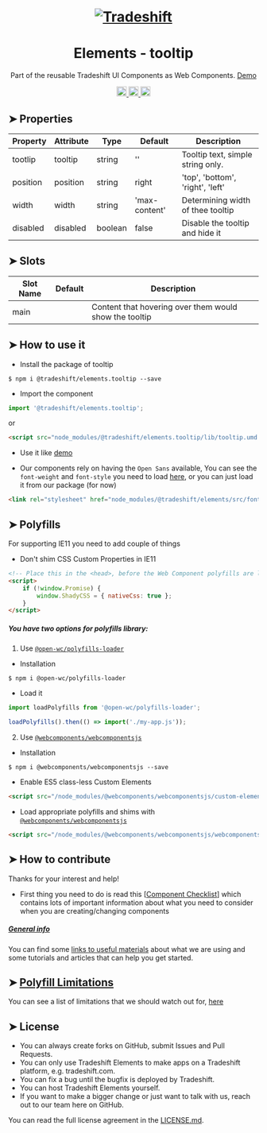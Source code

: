 <h1 align="center">
    <a href="https://tradeshift.com/">
      <img alt="Tradeshift" src="https://tradeshift.com/wp-content/themes/Tradeshift/img/brand/logo-black.png"/>
    </a>
</h1>

<h1 align="center">Elements - tooltip</h1>

<p align="center">
  Part of the reusable Tradeshift UI Components as Web Components.
    <a href="https://tradeshift.github.io/elements/?path=/story/ts-tooltip--default">
      Demo
    </a>
</p>

<p align="center">
    <a href="https://www.npmjs.com/package/@tradeshift/elements.tooltip">
      <img alt="NPM Version" src="https://badgen.net/npm/v/@tradeshift/elements.tooltip" height="20"/>
    </a>
    <a href="https://npmcharts.com/compare/@tradeshift/elements.tooltip?minimal=true">
		  <img alt="Downloads per month" src="https://badgen.net/npm/dm/@tradeshift/elements.tooltip" height="20"/>
		</a>
		<a href="https://www.npmjs.com/browse/depended/@tradeshift/elements.tooltip">
		  <img alt="Dependent packages" src="https://badgen.net/npm/dependents/@tradeshift/elements.tooltip" height="20"/>
		</a>
</p>

<style>
  table {
      width:100%;
  }
</style>

## ➤ Properties

| Property | Attribute | Type    | Default       | Description                       |
| -------- | --------- | ------- | ------------- | --------------------------------- |
| tootlip  | tooltip   | string  | ''            | Tooltip text, simple string only. |
| position | position  | string  | right         | 'top', 'bottom', 'right', 'left'  |
| width    | width     | string  | 'max-content' | Determining width of thee tooltip |
| disabled | disabled  | boolean | false         | Disable the tooltip and hide it   |

## ➤ Slots

| Slot Name | Default | Description                                            |
| --------- | ------- | ------------------------------------------------------ |
| main      |         | Content that hovering over them would show the tooltip |

## ➤ How to use it

- Install the package of tooltip

```shell
$ npm i @tradeshift/elements.tooltip --save
```

- Import the component

```js
import '@tradeshift/elements.tooltip';
```

or

```html
<script src="node_modules/@tradeshift/elements.tooltip/lib/tooltip.umd.js"></script>
```

- Use it like [demo]("https://tradeshift.github.io/elements/?path=/story/ts-tooltip--default")

- Our components rely on having the `Open Sans` available, You can see the `font-weight` and `font-style` you need to load [here](https://github.com/Tradeshift/elements/blob/master/packages/core/src/fonts.css), or you can just load it from our package (for now)

```html
<link rel="stylesheet" href="node_modules/@tradeshift/elements/src/fonts.css" />
```

## ➤ Polyfills

For supporting IE11 you need to add couple of things

- Don't shim CSS Custom Properties in IE11

```html
<!-- Place this in the <head>, before the Web Component polyfills are loaded -->
<script>
	if (!window.Promise) {
		window.ShadyCSS = { nativeCss: true };
	}
</script>
```

##### You have two options for polyfills library:

1. Use [`@open-wc/polyfills-loader`](https://github.com/open-wc/open-wc/tree/master/packages/polyfills-loader)

- Installation

```shell
$ npm i @open-wc/polyfills-loader
```

- Load it

```js
import loadPolyfills from '@open-wc/polyfills-loader';

loadPolyfills().then(() => import('./my-app.js'));
```

2. Use [`@webcomponents/webcomponentsjs`](https://github.com/webcomponents/polyfills/tree/master/packages/webcomponentsjs)

- Installation

```hell
$ npm i @webcomponents/webcomponentsjs --save
```

- Enable ES5 class-less Custom Elements

```html
<script src="/node_modules/@webcomponents/webcomponentsjs/custom-elements-es5-adapter.js"></script>
```

- Load appropriate polyfills and shims with [`@webcomponents/webcomponentsjs`](https://github.com/webcomponents/webcomponentsjs)

```html
<script src="/node_modules/@webcomponents/webcomponentsjs/webcomponents-loader.js" defer></script>
```

## ➤ How to contribute

Thanks for your interest and help!

- First thing you need to do is read this [[Component Checklist](https://github.com/Tradeshift/elements/wiki/Component-checklist)] which contains lots of important information about what you need to consider when you are creating/changing components

##### [General info](https://github.com/Tradeshift/elements/wiki/Useful-materials-starter)

You can find some [links to useful materials](https://github.com/Tradeshift/elements/wiki/Useful-materials-starter) about what we are using and some tutorials and articles that can help you get started.

## ➤ [Polyfill Limitations](https://github.com/Tradeshift/elements/wiki/Polyfill-Limitations)

You can see a list of limitations that we should watch out for, [here](https://github.com/Tradeshift/elements/wiki/Polyfill-Limitations)

## ➤ License

- You can always create forks on GitHub, submit Issues and Pull Requests.
- You can only use Tradeshift Elements to make apps on a Tradeshift platform, e.g. tradeshift.com.
- You can fix a bug until the bugfix is deployed by Tradeshift.
- You can host Tradeshift Elements yourself.
- If you want to make a bigger change or just want to talk with us, reach out to our team here on GitHub.

You can read the full license agreement in the [LICENSE.md](https://github.com/Tradeshift/elements/blob/master/LICENSE.md).
